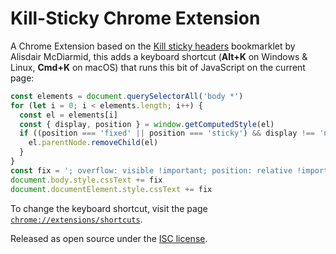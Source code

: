 # Kill-Sticky Chrome Extension

A Chrome Extension based on the [Kill sticky headers](https://alisdair.mcdiarmid.org/kill-sticky-headers/) bookmarklet by Alisdair McDiarmid, this adds a keyboard shortcut (**Alt+K** on Windows & Linux, **Cmd+K** on macOS) that runs this bit of JavaScript on the current page:

```js
const elements = document.querySelectorAll('body *')
for (let i = 0; i < elements.length; i++) {
  const el = elements[i]
  const { display, position } = window.getComputedStyle(el)
  if ((position === 'fixed' || position === 'sticky') && display !== 'none') {
    el.parentNode.removeChild(el)
  }
}
const fix = '; overflow: visible !important; position: relative !important'
document.body.style.cssText += fix
document.documentElement.style.cssText += fix
```

To change the keyboard shortcut, visit the page [`chrome://extensions/shortcuts`](chrome://extensions/shortcuts).

Released as open source under the [ISC license](LICENSE).
